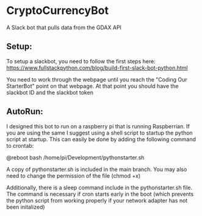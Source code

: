 # CryptoCurrencyBot
A Slack bot that pulls data from the GDAX API

## Setup:

To setup a slackbot, you need to follow the first steps here: https://www.fullstackpython.com/blog/build-first-slack-bot-python.html

You need to work through the webpage until you reach the "Coding Our StarterBot" point on that webpage.
At that point you should have the slackbot ID and the slackbot token

## AutoRun:

I designed this bot to run on a raspberry pi that is running Raspberrian. If you are using the same I suggest using a shell script to startup the python script at startup. This can easily be done by adding the following command to crontab:

@reboot bash /home/pi/Development/pythonstarter.sh

A copy of pythonstarter.sh is included in the main branch. You may also need to change the permission of the file (chmod +x)

Additionally, there is a sleep command include in the pythonstarter.sh file. The command is necessary if cron starts early in the boot (which prevents the python script from working properly if your network adapter has not been initalized)

